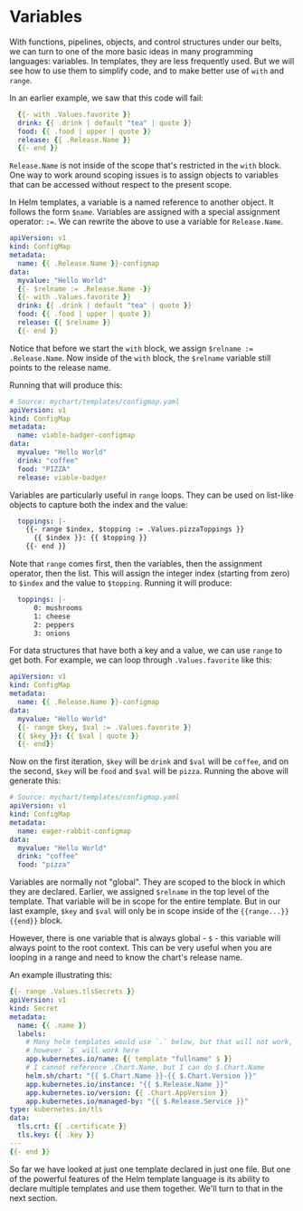 # Variables

With functions, pipelines, objects, and control structures under our belts, we can turn to one of the more basic ideas in many programming languages: variables. In templates, they are less frequently used. But we will see how to use them to simplify code, and to make better use of `with` and `range`.

In an earlier example, we saw that this code will fail:

```yaml
  {{- with .Values.favorite }}
  drink: {{ .drink | default "tea" | quote }}
  food: {{ .food | upper | quote }}
  release: {{ .Release.Name }}
  {{- end }}
```

`Release.Name` is not inside of the scope that's restricted in the `with` block. One way to work around scoping issues is to assign objects to variables that can be accessed without respect to the present scope.

In Helm templates, a variable is a named reference to another object. It follows the form `$name`. Variables are assigned with a special assignment operator: `:=`. We can rewrite the above to use a variable for `Release.Name`.

```yaml
apiVersion: v1
kind: ConfigMap
metadata:
  name: {{ .Release.Name }}-configmap
data:
  myvalue: "Hello World"
  {{- $relname := .Release.Name -}}
  {{- with .Values.favorite }}
  drink: {{ .drink | default "tea" | quote }}
  food: {{ .food | upper | quote }}
  release: {{ $relname }}
  {{- end }}
```

Notice that before we start the `with` block, we assign `$relname := .Release.Name`. Now inside of the `with` block, the `$relname` variable still points to the release name.

Running that will produce this:

```yaml
# Source: mychart/templates/configmap.yaml
apiVersion: v1
kind: ConfigMap
metadata:
  name: viable-badger-configmap
data:
  myvalue: "Hello World"
  drink: "coffee"
  food: "PIZZA"
  release: viable-badger
```

Variables are particularly useful in `range` loops. They can be used on list-like objects to capture both the index and the value:

```yaml
  toppings: |-
    {{- range $index, $topping := .Values.pizzaToppings }}
      {{ $index }}: {{ $topping }}
    {{- end }}

```

Note that `range` comes first, then the variables, then the assignment operator, then the list. This will assign the integer index (starting from zero) to `$index` and the value to `$topping`. Running it will produce:

```yaml
  toppings: |-
      0: mushrooms
      1: cheese
      2: peppers
      3: onions
```

For data structures that have both a key and a value, we can use `range` to get both. For example, we can loop through `.Values.favorite` like this:

```yaml
apiVersion: v1
kind: ConfigMap
metadata:
  name: {{ .Release.Name }}-configmap
data:
  myvalue: "Hello World"
  {{- range $key, $val := .Values.favorite }}
  {{ $key }}: {{ $val | quote }}
  {{- end}}
```

Now on the first iteration, `$key` will be `drink` and `$val` will be `coffee`, and on the second, `$key` will be `food` and `$val` will be `pizza`. Running the above will generate this:

```yaml
# Source: mychart/templates/configmap.yaml
apiVersion: v1
kind: ConfigMap
metadata:
  name: eager-rabbit-configmap
data:
  myvalue: "Hello World"
  drink: "coffee"
  food: "pizza"
```

Variables are normally not "global". They are scoped to the block in which they are declared. Earlier, we assigned `$relname` in the top level of the template. That variable will be in scope for the entire template. But in our last example, `$key` and `$val` will only be in scope inside of the `{{range...}}{{end}}` block.

However, there is one variable that is always global - `$` - this variable will always point to the root context. This can be very useful when you are looping in a range and need to know the chart's release name.

An example illustrating this:
```yaml
{{- range .Values.tlsSecrets }}
apiVersion: v1
kind: Secret
metadata:
  name: {{ .name }}
  labels:
    # Many helm templates would use `.` below, but that will not work,
    # however `$` will work here
    app.kubernetes.io/name: {{ template "fullname" $ }}
    # I cannot reference .Chart.Name, but I can do $.Chart.Name
    helm.sh/chart: "{{ $.Chart.Name }}-{{ $.Chart.Version }}"
    app.kubernetes.io/instance: "{{ $.Release.Name }}"
    app.kubernetes.io/version: {{ .Chart.AppVersion }}
    app.kubernetes.io/managed-by: "{{ $.Release.Service }}"
type: kubernetes.io/tls
data:
  tls.crt: {{ .certificate }}
  tls.key: {{ .key }}
---
{{- end }}
```

So far we have looked at just one template declared in just one file. But one of the powerful features of the Helm template language is its ability to declare multiple templates and use them together. We'll turn to that in the next section.
